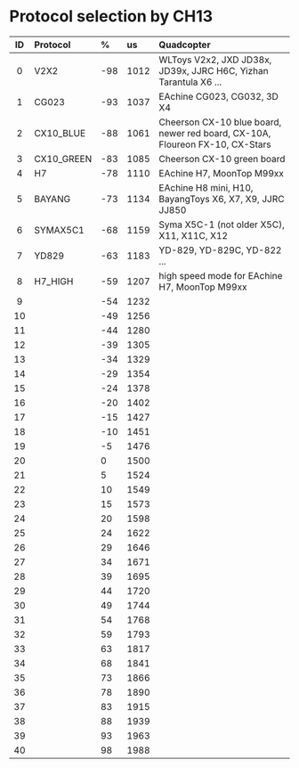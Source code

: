 Protocol selection by CH13
===========================================

| ID   | Protocol                 | %     | us          | Quadcopter                                                                      |
|:----:|:-------------------------|:------|:------------|:--------------------------------------------------------------------------------|
| 0    | V2X2                     | -98   |   1012      | WLToys V2x2, JXD JD38x, JD39x, JJRC H6C, Yizhan Tarantula X6 ...                |
| 1    | CG023                    | -93   |   1037      | EAchine CG023, CG032, 3D X4                                                     |
| 2    | CX10_BLUE                | -88   |   1061      | Cheerson CX-10 blue board, newer red board, CX-10A, Floureon FX-10, CX-Stars    |
| 3    | CX10_GREEN               | -83   |   1085      | Cheerson CX-10 green board                                                      |
| 4    | H7                       | -78   |   1110      | EAchine H7, MoonTop M99xx                                                       |
| 5    | BAYANG                   | -73   |   1134      | EAchine H8 mini, H10, BayangToys X6, X7, X9, JJRC JJ850                         |
| 6    | SYMAX5C1                 | -68   |   1159      | Syma X5C-1 (not older X5C), X11, X11C, X12                                      |
| 7    | YD829                    | -63   |   1183      | YD-829, YD-829C, YD-822 ...                                                     |
| 8    | H7_HIGH                  | -59   |   1207      | high speed mode for EAchine H7, MoonTop M99xx                                   |
| 9    |                          | -54   |   1232      |                                                                                 |
| 10   |                          | -49   |   1256      |                                                                                 |
| 11   |                          | -44   |   1280      |                                                                                 |
| 12   |                          | -39   |   1305      |                                                                                 |
| 13   |                          | -34   |   1329      |                                                                                 |
| 14   |                          | -29   |   1354      |                                                                                 |
| 15   |                          | -24   |   1378      |                                                                                 |
| 16   |                          | -20   |   1402      |                                                                                 |
| 17   |                          | -15   |   1427      |                                                                                 |
| 18   |                          | -10   |   1451      |                                                                                 |
| 19   |                          | -5    |   1476      |                                                                                 |
| 20   |                          | 0     |   1500      |                                                                                 |
| 21   |                          | 5     |   1524      |                                                                                 |
| 22   |                          | 10    |   1549      |                                                                                 |
| 23   |                          | 15    |   1573      |                                                                                 |
| 24   |                          | 20    |   1598      |                                                                                 |
| 25   |                          | 24    |   1622      |                                                                                 |
| 26   |                          | 29    |   1646      |                                                                                 |
| 27   |                          | 34    |   1671      |                                                                                 |
| 28   |                          | 39    |   1695      |                                                                                 |
| 29   |                          | 44    |   1720      |                                                                                 |
| 30   |                          | 49    |   1744      |                                                                                 |
| 31   |                          | 54    |   1768      |                                                                                 |
| 32   |                          | 59    |   1793      |                                                                                 |
| 33   |                          | 63    |   1817      |                                                                                 |
| 34   |                          | 68    |   1841      |                                                                                 |
| 35   |                          | 73    |   1866      |                                                                                 |
| 36   |                          | 78    |   1890      |                                                                                 |
| 37   |                          | 83    |   1915      |                                                                                 |
| 38   |                          | 88    |   1939      |                                                                                 |
| 39   |                          | 93    |   1963      |                                                                                 |
| 40   |                          | 98    |   1988      |                                                                                 |
